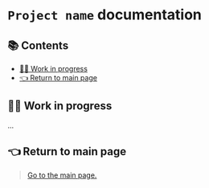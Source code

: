 # `Project name` documentation

## 📚 Contents

- [👷‍♂️ Work in progress](https://github.com/JoshuaMeza/HCI/blob/master/github/doc/documentation.md#-work-in-progress)
- [👈 Return to main page](https://github.com/JoshuaMeza/HCI/blob/master/github/doc/documentation.md#-return-to-main-page)

## 👷‍♂️ Work in progress

...

## 👈 Return to main page

> [Go to the main page.](../../README.md)
